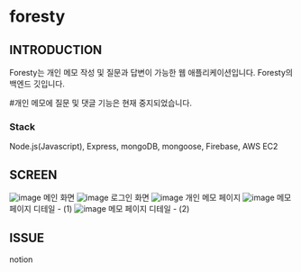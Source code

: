 # foresty

## INTRODUCTION

Foresty는 개인 메모 작성 및 질문과 답변이 가능한 웹 애플리케이션입니다.
Foresty의 백엔드 깃입니다.

#개인 메모에 질문 및 댓글 기능은 현재 중지되었습니다.

### Stack
Node.js(Javascript), Express, mongoDB, mongoose, Firebase, AWS EC2

## SCREEN
![image](https://user-images.githubusercontent.com/61488937/184534043-fb8e8d86-d6b7-4960-860b-bd74c4a7d56b.png)
메인 화면
![image](https://user-images.githubusercontent.com/61488937/184534259-c3526c9b-f621-40f8-ae75-7e1f81719dd9.png)
로그인 화면
![image](https://user-images.githubusercontent.com/61488937/184534264-ea7621d7-7d5f-4726-866f-b073232d7e6c.png)
개인 메모 페이지
![image](https://user-images.githubusercontent.com/61488937/184534276-eb8a32f7-fddf-49a3-8559-9379273d4602.png)
메모 페이지 디테일 - (1)
![image](https://user-images.githubusercontent.com/61488937/184534287-2a9242d2-b27c-457b-ab8e-843830a5c76d.png)
메모 페이지 디테일 - (2)

## ISSUE
notion
